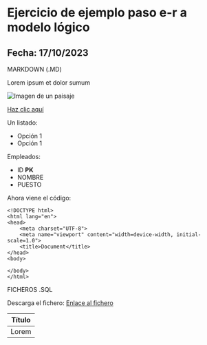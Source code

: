 # Ejercicio de ejemplo paso e-r a modelo lógico

## Fecha: 17/10/2023

MARKDOWN (.MD)

Lorem ipsum et dolor sumum

![Imagen de un paisaje](./residential-8278516_1280.jpg)

[Haz clic aquí](https://pixabay.com/es/photos/residencial-campo-de-arroz-paso-8278516/)

Un listado:
- Opción 1
- Opción 1

Empleados:
- ID **PK**
- NOMBRE
- PUESTO

Ahora viene el código:

```
<!DOCTYPE html>
<html lang="en">
<head>
    <meta charset="UTF-8">
    <meta name="viewport" content="width=device-width, initial-scale=1.0">
    <title>Document</title>
</head>
<body>
    
</body>
</html>
```

FICHEROS .SQL

Descarga el fichero: [Enlace al fichero](./almacen.dia)

<table>
    <thead>
        <tr>
            <th>Título</th>
        </tr>
    </thead>
    <tbody>
        <tr>
            <td>Lorem</td>
    </tbody>
</table>